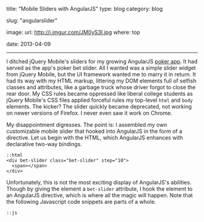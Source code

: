 title: "Mobile Sliders with AngularJS"
type: blog
category: blog

slug: "angularslider"

image:
    url: http://i.imgur.com/JM0yS3I.jpg
    where: top

date: 2013-04-09

---

I ditched jQuery Mobile's sliders for my growing AngularJS [poker
app](http://github.com/ngokevin/underthegun). It had served as the app's poker
bet slider. All I wanted was a simple slider widget from jQuery Mobile, but the
UI framework wanted me to marry it in return. It had its way with my HTML
markup, littering my DOM elements full of selfish classes and attributes, like
a garbage truck whose driver forgot to close the rear door. My CSS rules became
oppressed like liberal college students as jQuery Mobile's CSS files applied
forceful rules my top-level ```html``` and ```body``` elements. The kicker? The
slider quickly became deprecated, not working on newer versions of Firefox. I
never even saw it work on Chrome.

My disappointment digresses. The point is: I assembled my own customizable
mobile slider that hooked into AngularJS in the form of a directive. Let us
begin with the HTML, which AngularJS enhances with declarative two-way bindings.

    ::html
    <div bet-slider class="bet-slider" step="10">
      <span></span>
    </div>

Unfortunately, this is not the most exciting display of AngularJS's abilities.
Though by giving the element a ```bet-slider``` attribute, I hook the element
to an AngularJS directive, which is where all the magic will happen. Note that
the following Javascript code snippets are parts of a whole.

    ::js
